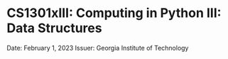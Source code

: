 # CS1301xIII: Computing in Python III: Data Structures

Date: February 1, 2023
Issuer: Georgia Institute of Technology